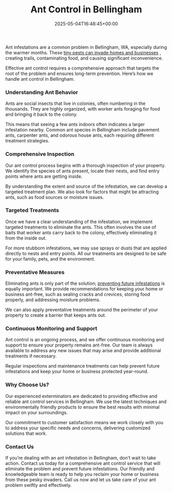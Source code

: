 ﻿---
layout: post
title: Ant Control in Bellingham
date: '2025-05-04T16:48:45+00:00'
categories:
- Ants
- Bellingham
- Guide
tags: []
slug: /ant-control-in-bellingham/
lastmod: 2025-05-07T12:21:23+03:00
---

Ant infestations are a common problem in Bellingham, WA, especially during the warmer months. These
[tiny pests can invade homes and businesses](https://pestpolicy.com/how-to-remove-ants-from-carpet/)
, creating trails, contaminating food, and causing significant inconvenience.

Effective ant control requires a comprehensive approach that targets the root of the problem and ensures long-term prevention. Here’s how we handle ant control in Bellingham.
### Understanding Ant Behavior
Ants are social insects that live in colonies, often numbering in the thousands. They are highly organized, with worker ants foraging for food and bringing it back to the colony.

This means that seeing a few ants indoors often indicates a larger infestation nearby. Common ant species in Bellingham include pavement ants, carpenter ants, and odorous house ants, each requiring different treatment strategies.
### Comprehensive Inspection
Our ant control process begins with a thorough inspection of your property. We identify the species of ants present, locate their nests, and find entry points where ants are getting inside.

By understanding the extent and source of the infestation, we can develop a targeted treatment plan. We also look for factors that might be attracting ants, such as food sources or moisture issues.
### Targeted Treatments
Once we have a clear understanding of the infestation, we implement targeted treatments to eliminate the ants. This often involves the use of baits that worker ants carry back to the colony, effectively eliminating it from the inside out.

For more stubborn infestations, we may use sprays or dusts that are applied directly to nests and entry points. All our treatments are designed to be safe for your family, pets, and the environment.
### Preventative Measures
Eliminating ants is only part of the solution;
[preventing future infestations](https://pestpolicy.com/why-ignoring-a-few-ants-can-lead-to-larger-infestations/)
is equally important. We provide recommendations for keeping your home or business ant-free, such as sealing cracks and crevices, storing food properly, and addressing moisture problems.

We can also apply preventative treatments around the perimeter of your property to create a barrier that keeps ants out.
### Continuous Monitoring and Support
Ant control is an ongoing process, and we offer continuous monitoring and support to ensure your property remains ant-free. Our team is always available to address any new issues that may arise and provide additional treatments if necessary.

Regular inspections and maintenance treatments can help prevent future infestations and keep your home or business protected year-round.
### Why Choose Us?
Our experienced exterminators are dedicated to providing effective and reliable ant control services in Bellingham. We use the latest techniques and environmentally friendly products to ensure the best results with minimal impact on your surroundings.

Our commitment to customer satisfaction means we work closely with you to address your specific needs and concerns, delivering customized solutions that work.
### Contact Us
If you’re dealing with an ant infestation in Bellingham, don’t wait to take action. Contact us today for a comprehensive ant control service that will eliminate the problem and prevent future infestations. Our friendly and knowledgeable team is ready to help you reclaim your home or business from these pesky invaders. Call us now and let us take care of your ant problem swiftly and effectively.